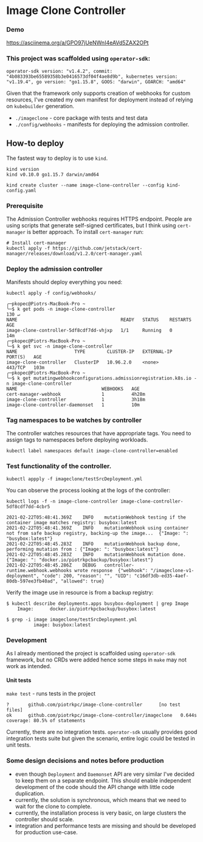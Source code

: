 # Image Clone Controller
### Demo

https://asciinema.org/a/GPO97jUeNWnI4eAVd5ZAX2OPt

### This project was scaffolded using `operator-sdk`:

`operator-sdk version: "v1.4.2", commit: "4b083393be65589358b3e0416573df04f4ae8d9b", kubernetes version: "v1.19.4", go version: "go1.15.8", GOOS: "darwin", GOARCH: "amd64"`

Given that the framework only supports creation of webhooks for custom resources, I've created my own manifest for deployment instead of relying on `kubebuilder` generation.

- `./imageclone` - core package with tests and test data
- `./config/webhooks` - manifests for deploying the admission controller.

## How-to deploy
The fastest way to deploy is to use `kind`.

```
kind version
kind v0.10.0 go1.15.7 darwin/amd64
```

`kind create cluster --name image-clone-controller --config kind-config.yaml`

### Prerequisite
The Admission Controller webhooks requires HTTPS endpoint. People are using scripts that generate self-signed certificates, but I think using `cert-manager` is better approach. To install `cert-manager` run:

```
# Install cert-manager
kubectl apply -f https://github.com/jetstack/cert-manager/releases/download/v1.2.0/cert-manager.yaml
```

### Deploy the admission controller
Manifests should deploy everything you need:
```
kubectl apply -f config/webhooks/
```

```
╭─pkopec@Piotrs-MacBook-Pro ~ 
╰─$ k get pods -n image-clone-controller                                                                                                                                                      130 ↵
NAME                                      READY   STATUS    RESTARTS   AGE
image-clone-controller-5df8cdf7dd-vhjxp   1/1     Running   0          14m
╭─pkopec@Piotrs-MacBook-Pro ~ 
╰─$ k get svc -n image-clone-controller 
NAME                     TYPE        CLUSTER-IP   EXTERNAL-IP   PORT(S)   AGE
image-clone-controller   ClusterIP   10.96.2.0    <none>        443/TCP   103m
╭─pkopec@Piotrs-MacBook-Pro ~ 
╰─$ k get mutatingwebhookconfigurations.admissionregistration.k8s.io -n image-clone-controller 
NAME                               WEBHOOKS   AGE
cert-manager-webhook               1          4h28m
image-clone-controller             1          3h18m
image-clone-controller-daemonset   1          10m
```
### Tag namespaces to be watches by controller
The controller watches resources that have appropriate tags. You need to assign tags to namespaces before deploying workloads.

```
kubectl label namespaces default image-clone-controller=enabled
```

### Test functionality of the controller.
```kubectl appply -f imageclone/testSrcDeployment.yml```

You can observe the process looking at the logs of the controller:
```
kubectl logs -f -n image-clone-controller image-clone-controller-5df8cdf7dd-4cbr5

2021-02-22T05:48:41.369Z	INFO	mutationWebhook	testing if the container image matches registry: busybox:latest 
2021-02-22T05:48:41.369Z	INFO	mutationWebhook	using container not from safe backup registry, backing-up the image...	{"Image: ": "busybox:latest"}
2021-02-22T05:48:45.283Z	INFO	mutationWebhook	backup done, performing mutation from :	{"Image: ": "busybox:latest"}
2021-02-22T05:48:45.283Z	INFO	mutationWebhook	mutation done.	{"Image: ": "docker.io/piotrkpcbackup/busybox:latest"}
2021-02-22T05:48:45.286Z	DEBUG	controller-runtime.webhook.webhooks	wrote response	{"webhook": "/imageclone-v1-deployment", "code": 200, "reason": "", "UID": "c16df3db-ed35-4aef-80db-597ee3fb40ad", "allowed": true}
```

Verify the image use in resource is from a backup registry:
```
$ kubectl describe deployments.apps busybox-deployment | grep Image
    Image:      docker.io/piotrkpcbackup/busybox:latest
    
$ grep -i image imageclone/testSrcDeployment.yml 
          image: busybox:latest
```
### Development
As I already mentioned the project is scaffolded using `operator-sdk` framework, but no CRDs were added hence some steps in `make` may not work as intended.

#### Unit tests
`make test` - runs tests in the project
```
?       github.com/piotrkpc/image-clone-controller      [no test files]
ok      github.com/piotrkpc/image-clone-controller/imageclone   0.644s  coverage: 80.5% of statements
```

Currently, there are no integration tests. `operator-sdk` usually provides good integration tests suite but given the scenario, entire logic could be tested in unit tests.

### Some design decisions and notes before production
- even though `Deployment` and `Daemonset` API are very similar I've decided to keep them on a separate endpoint. This should enable independent development of the code should the API change with little code duplication.
- currently, the solution is synchronous, which means that we need to wait for the clone to complete.
- currently, the installation process is very basic, on large clusters the controller should scale.
- integration and performance tests are missing and should be developed for production use-case.
